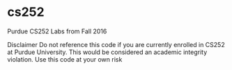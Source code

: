 # cs252

Purdue CS252 Labs from Fall 2016

Disclaimer Do not reference this code if you are currently enrolled in CS252 at Purdue University. This would be considered an academic integrity violation. Use this code at your own risk
